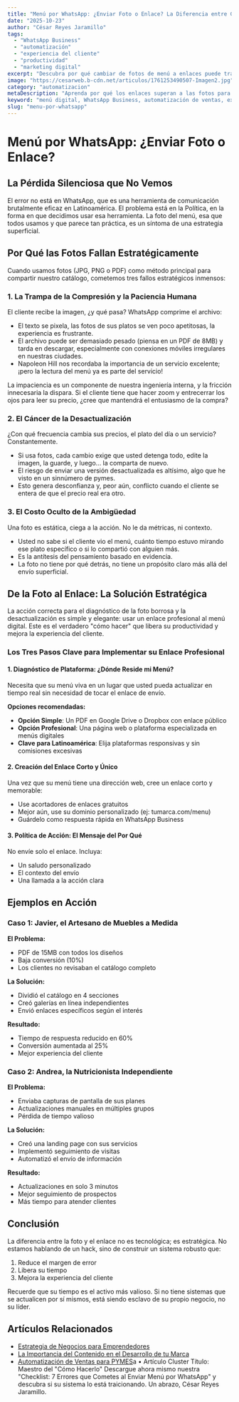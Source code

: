 ```yaml
---
title: "Menú por WhatsApp: ¿Enviar Foto o Enlace? La Diferencia entre Ganarse la Vida y Construir un Negocio Sólido"
date: "2025-10-23"
author: "César Reyes Jaramillo"
tags: 
  - "WhatsApp Business"
  - "automatización"
  - "experiencia del cliente"
  - "productividad"
  - "marketing digital"
excerpt: "Descubra por qué cambiar de fotos de menú a enlaces puede transformar su negocio, mejorando la experiencia del cliente y su productividad."
image: "https://cesarweb.b-cdn.net/articulos/1761253490507-Imagen2.jpg"
category: "automatizacion"
metaDescription: "Aprenda por qué los enlaces superan a las fotos para compartir menús por WhatsApp, mejorando la experiencia del cliente y su productividad."
keyword: "menú digital, WhatsApp Business, automatización de ventas, experiencia del cliente, productividad"
slug: "menu-por-whatsapp"
---
```


# Menú por WhatsApp: ¿Enviar Foto o Enlace?

## La Pérdida Silenciosa que No Vemos

El error no está en WhatsApp, que es una herramienta de comunicación brutalmente eficaz en Latinoamérica. El problema está en la Política, en la forma en que decidimos usar esa herramienta. La foto del menú, esa que todos usamos y que parece tan práctica, es un síntoma de una estrategia superficial.

## Por Qué las Fotos Fallan Estratégicamente

Cuando usamos fotos (JPG, PNG o PDF) como método principal para compartir nuestro catálogo, cometemos tres fallos estratégicos inmensos:

### 1. La Trampa de la Compresión y la Paciencia Humana

El cliente recibe la imagen, ¿y qué pasa? WhatsApp comprime el archivo:

- El texto se pixela, las fotos de sus platos se ven poco apetitosas, la experiencia es frustrante.
- El archivo puede ser demasiado pesado (piensa en un PDF de 8MB) y tarda en descargar, especialmente con conexiones móviles irregulares en nuestras ciudades.
- Napoleon Hill nos recordaba la importancia de un servicio excelente; ¡pero la lectura del menú ya es parte del servicio!

La impaciencia es un componente de nuestra ingeniería interna, y la fricción innecesaria la dispara. Si el cliente tiene que hacer zoom y entrecerrar los ojos para leer su precio, ¿cree que mantendrá el entusiasmo de la compra?

### 2. El Cáncer de la Desactualización

¿Con qué frecuencia cambia sus precios, el plato del día o un servicio? Constantemente.

- Si usa fotos, cada cambio exige que usted detenga todo, edite la imagen, la guarde, y luego... la comparta de nuevo.
- El riesgo de enviar una versión desactualizada es altísimo, algo que he visto en un sinnúmero de pymes.
- Esto genera desconfianza y, peor aún, conflicto cuando el cliente se entera de que el precio real era otro.

### 3. El Costo Oculto de la Ambigüedad

Una foto es estática, ciega a la acción. No le da métricas, ni contexto.

- Usted no sabe si el cliente vio el menú, cuánto tiempo estuvo mirando ese plato específico o si lo compartió con alguien más.
- Es la antítesis del pensamiento basado en evidencia.
- La foto no tiene por qué detrás, no tiene un propósito claro más allá del envío superficial.

## De la Foto al Enlace: La Solución Estratégica

La acción correcta para el diagnóstico de la foto borrosa y la desactualización es simple y elegante: usar un enlace profesional al menú digital. Este es el verdadero "cómo hacer" que libera su productividad y mejora la experiencia del cliente.

### Los Tres Pasos Clave para Implementar su Enlace Profesional

#### 1. Diagnóstico de Plataforma: ¿Dónde Reside mi Menú?

Necesita que su menú viva en un lugar que usted pueda actualizar en tiempo real sin necesidad de tocar el enlace de envío.

**Opciones recomendadas:**
- **Opción Simple**: Un PDF en Google Drive o Dropbox con enlace público
- **Opción Profesional**: Una página web o plataforma especializada en menús digitales
- **Clave para Latinoamérica**: Elija plataformas responsivas y sin comisiones excesivas

#### 2. Creación del Enlace Corto y Único

Una vez que su menú tiene una dirección web, cree un enlace corto y memorable:

- Use acortadores de enlaces gratuitos
- Mejor aún, use su dominio personalizado (ej: tumarca.com/menu)
- Guárdelo como respuesta rápida en WhatsApp Business

#### 3. Política de Acción: El Mensaje del Por Qué

No envíe solo el enlace. Incluya:

- Un saludo personalizado
- El contexto del envío
- Una llamada a la acción clara

## Ejemplos en Acción

### Caso 1: Javier, el Artesano de Muebles a Medida

**El Problema:**
- PDF de 15MB con todos los diseños
- Baja conversión (10%)
- Los clientes no revisaban el catálogo completo

**La Solución:**
- Dividió el catálogo en 4 secciones
- Creó galerías en línea independientes
- Envió enlaces específicos según el interés

**Resultado:**
- Tiempo de respuesta reducido en 60%
- Conversión aumentada al 25%
- Mejor experiencia del cliente

### Caso 2: Andrea, la Nutricionista Independiente

**El Problema:**
- Enviaba capturas de pantalla de sus planes
- Actualizaciones manuales en múltiples grupos
- Pérdida de tiempo valioso

**La Solución:**
- Creó una landing page con sus servicios
- Implementó seguimiento de visitas
- Automatizó el envío de información

**Resultado:**
- Actualizaciones en solo 3 minutos
- Mejor seguimiento de prospectos
- Más tiempo para atender clientes

## Conclusión

La diferencia entre la foto y el enlace no es tecnológica; es estratégica. No estamos hablando de un hack, sino de construir un sistema robusto que:

1. Reduce el margen de error
2. Libera su tiempo
3. Mejora la experiencia del cliente

Recuerde que su tiempo es el activo más valioso. Si no tiene sistemas que se actualicen por sí mismos, está siendo esclavo de su propio negocio, no su líder.

## Artículos Relacionados

- [Estrategia de Negocios para Emprendedores](/blog/estrategia-negocios-emprendedores)
- [La Importancia del Contenido en el Desarrollo de tu Marca](/blog/importancia-contenido-marca)
- [Automatización de Ventas para PYMES](/blog/automatizacion-ventas-pymes)a
•	Artículo Cluster Título: Maestro del "Cómo Hacerlo"
Descargue ahora mismo nuestra "Checklist: 7 Errores que Cometes al Enviar Menú por WhatsApp" y descubra si su sistema lo está traicionando.
Un abrazo,
César Reyes Jaramillo.
